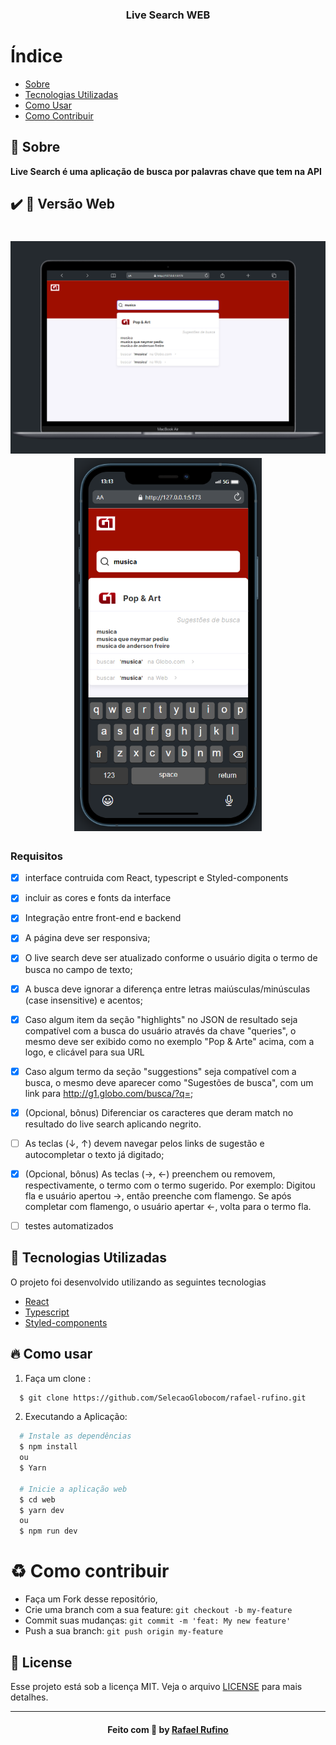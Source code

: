 <h3 align="center">
    <b>Live Search WEB</b>
</h3>

# Índice

- [Sobre](#sobre)
- [Tecnologias Utilizadas](#tecnologias-utilizadas)
- [Como Usar](#como-usar)
- [Como Contribuir](#como-contribuir)

## :bookmark: Sobre

<strong>Live Search é uma aplicação de busca por palavras chave que tem na API</strong>

## :heavy_check_mark: :iphone: Versão Web

<h1 align="center">
    <img alt="home" src="./.github/web.png" width="800px">
    <img alt="modal" src="./.github/mobile.png" width="300px">
</h1>

### Requisitos

- [x] interface contruida com React, typescript e Styled-components

- [x] incluir as cores e fonts da interface

- [x] Integração entre front-end e backend

- [x] A página deve ser responsiva;

- [x] O live search deve ser atualizado conforme o usuário digita o termo de busca no campo de texto;

- [x] A busca deve ignorar a diferença entre letras maiúsculas/minúsculas (case insensitive) e acentos;

- [x] Caso algum item da seção "highlights" no JSON de resultado seja compatível com a busca do usuário através da chave "queries", o mesmo deve ser exibido como no exemplo "Pop & Arte" acima, com a logo, e clicável para sua URL

- [x] Caso algum termo da seção "suggestions" seja compatível com a busca, o mesmo deve aparecer como "Sugestões de busca", com um link para http://g1.globo.com/busca/?q=<TERMO PESQUISADO>;

- [x] (Opcional, bônus) Diferenciar os caracteres que deram match no resultado do live search aplicando negrito.

- [ ] As teclas (↓, ↑) devem navegar pelos links de sugestão e autocompletar o texto já digitado;

- [x] (Opcional, bônus) As teclas (→, ←) preenchem ou removem, respectivamente, o termo com o termo sugerido. Por exemplo: Digitou fla e usuário apertou →, então preenche com flamengo. Se após completar com flamengo, o usuário apertar ←, volta para o termo fla.

- [ ] testes automatizados

<a id="tecnologias-utilizadas"></a>

## :rocket: Tecnologias Utilizadas

O projeto foi desenvolvido utilizando as seguintes tecnologias

- [React](https://react.dev/)
- [Typescript](https://www.typescriptlang.org/docs/handbook/typescript-in-5-minutes.html)
- [Styled-components](https://styled-components.com/)

<a id="como-usar"></a>

## :fire: Como usar

1. Faça um clone :

```sh
  $ git clone https://github.com/SelecaoGlobocom/rafael-rufino.git
```

2. Executando a Aplicação:

```sh
  # Instale as dependências
  $ npm install
  ou
  $ Yarn

  # Inicie a aplicação web
  $ cd web
  $ yarn dev
  ou
  $ npm run dev

```

<a id="como-contribuir"></a>

# :recycle: Como contribuir

- Faça um Fork desse repositório,
- Crie uma branch com a sua feature: `git checkout -b my-feature`
- Commit suas mudanças: `git commit -m 'feat: My new feature'`
- Push a sua branch: `git push origin my-feature`

## :memo: License

Esse projeto está sob a licença MIT. Veja o arquivo [LICENSE](LICENSE.md) para mais detalhes.

---

<h4 align="center">
    Feito com 💜 by <a href="https://www.linkedin.com/in/rafael-r-dos-santos/" target="_blank">Rafael Rufino</a>
</h4>
